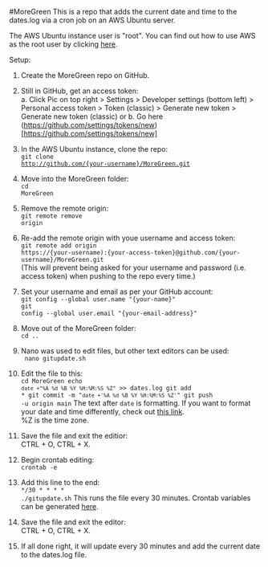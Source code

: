 #MoreGreen
This is a repo that adds the current date and time to the dates.log via a cron job on an AWS Ubuntu server.

The AWS Ubuntu instance user is "root". You can find out how to use AWS as the root user by clicking [here](https://tecadmin.net/how-to-enable-ssh-as-root-on-aws-ubuntu-instance/).

Setup:
1. Create the MoreGreen repo on GitHub.

2. Still in GitHub, get an access token:<br>
  a. Click Pic on top right > Settings > Developer settings (bottom left) > Personal access token > Token (classic) > Generate new token > Generate new token (classic)
  or
  b. Go here (https://github.com/settings/tokens/new)[https://github.com/settings/tokens/new]
  
3. In the AWS Ubuntu instance, clone the repo:<br>
  <code>git clone http://github.com/{your-username}/MoreGreen.git</code>
  
4. Move into the MoreGreen folder:<br> 
  <code>cd MoreGreen</code>
  
5. Remove the remote origin:<br>
  <code>git remote remove origin</code>
  
6. Re-add the remote origin with youe username and access token:<br>
  <code>git remote add origin https://{your-username):{your-access-token}@github.com/{your-username}/MoreGreen.git</code><br>
  (This will prevent being asked for your username and password (i.e. access token) when pushing to the repo every time.)
  
7. Set your username and email as per your GitHub account:<br>
  <code>git config --global user.name "{your-name}"</code><br>
  <code>git config --global user.email "{your-email-address}"</code>
 
8. Move out of the MoreGreen folder:<br>
  <code>cd .. </code>
  
9. Nano was used to edit files, but other text editors can be used:<br>
  <code> nano gitupdate.sh</code>
  
10. Edit the file to this:<br>
  <code>cd MoreGreen
        echo `date +"%A %d %B %Y %H:%M:%S %Z"` >> dates.log
        git add *
        git commit -m "`date +'%A %d %B %Y %H:%M:%S %Z'`"
        git push -u origin main</code>
  The text after <code>date</code> is formatting. If you want to format your date and time differently, check out [this link](https://phoenixnap.com/kb/linux-date-command).<br>
  %Z is the time zone.
  
11. Save the file and exit the editior:<br>
  CTRL + O, CTRL + X.
  
12. Begin crontab editing:<br>
  <code>crontab -e</code>
  
13. Add this line to the end:<br>
  <code>*/30 * * * * ./gitupdate.sh</code>
  This runs the file every 30 minutes. Crontab variables can be generated [here](https://crontab.guru/).
  
14. Save the file and exit the editor:<br>
  CTRL + O, CTRL + X.
  
15. If all done right, it will update every 30 minutes and add the current date to the dates.log file. 
  
